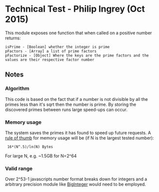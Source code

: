 # Technical Test - Philip Ingrey (Oct 2015)

This module exposes one function that when called on a positive number returns:

    isPrime - [Boolean] whether the integer is prime
    pFactors - [Array] a list of prime factors
    pFactorize - [Object] Where the keys are the prime factors and the values are their respective factor number 

## Notes

### Algorithm

This code is based on the fact that if a number is not divisible by all the primes less than it's sqrt then the number is prime. By storing the discovered primes between runs large speed-ups can occur.

### Memory usage

The system saves the primes it has found to speed up future requests. A [rule of thumb](http://mathworld.wolfram.com/PrimeCountingFunction.html) for memory usage will be (if N is the largest tested number):

     16*(N^.5)/ln(N) Bytes

For large N, e.g. ~1.5GB for N=2^64
 
### Valid range

Over 2^53-1 javascripts number format breaks down for integers and a arbitrary precision module like [BigInteger](https://github.com/peterolson/BigInteger.js/) would need to be employed.
